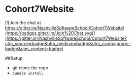 # Cohort7Website

[![Join the chat at https://gitter.im/NashvilleSoftwareSchool/Cohort7Website](https://badges.gitter.im/Join%20Chat.svg)](https://gitter.im/NashvilleSoftwareSchool/Cohort7Website?utm_source=badge&utm_medium=badge&utm_campaign=pr-badge&utm_content=badge)


##Setup
- git clone the repo
- `bundle install`
